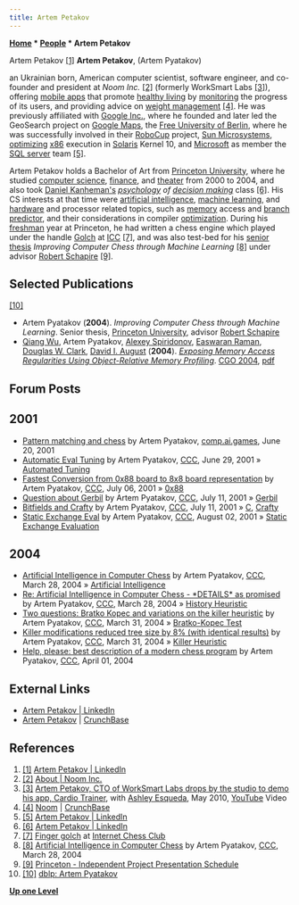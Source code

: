 ```yaml
---
title: Artem Petakov
---
```

**[Home](Home "Home") * [People](People "People") * Artem Petakov**

[](https://www.linkedin.com/pub/artem-petakov/b/a62/745) Artem Petakov <a id="cite-note-1" href="#cite-ref-1">[1]</a>
**Artem Petakov**, (Artem Pyatakov)

an Ukrainian born, American computer scientist, software engineer, and co-founder and president at *Noom Inc.* <a id="cite-note-2" href="#cite-ref-2">[2]</a> (formerly WorkSmart Labs <a id="cite-note-3" href="#cite-ref-3">[3]</a>), offering [mobile apps](https://en.wikipedia.org/wiki/Mobile_app) that promote [healthy living](https://en.wikipedia.org/wiki/Health) by [monitoring](https://en.wikipedia.org/wiki/MHealth) the progress of its users, and providing advice on [weight management](https://en.wikipedia.org/wiki/Weight_management) <a id="cite-note-4" href="#cite-ref-4">[4]</a>. He was previously affiliated with [Google Inc.](index.php?title=Google&action=edit&redlink=1 "Google (page does not exist)"), where he founded and later led the GeoSearch project on [Google Maps](https://en.wikipedia.org/wiki/Google_Maps), the [Free University of Berlin](Free_University_of_Berlin "Free University of Berlin"), where he was successfully involved in their [RoboCup](https://en.wikipedia.org/wiki/RoboCup) project, [Sun Microsystems](index.php?title=Sun_Microsystems&action=edit&redlink=1 "Sun Microsystems (page does not exist)"), [optimizing](Optimization "Optimization") [x86](X86 "X86") execution in [Solaris](https://en.wikipedia.org/wiki/Solaris_%28operating_system%29) Kernel 10, and [Microsoft](Microsoft "Microsoft") as member the [SQL server](https://en.wikipedia.org/wiki/Microsoft_SQL_Server) team <a id="cite-note-5" href="#cite-ref-5">[5]</a>.

Artem Petakov holds a Bachelor of Art from [Princeton University](https://en.wikipedia.org/wiki/Princeton_University), where he studied [computer science](https://en.wikipedia.org/wiki/Computer_science), [finance](https://en.wikipedia.org/wiki/Finance), and [theater](https://en.wikipedia.org/wiki/Theatre) from 2000 to 2004, and also took [Daniel Kanheman's](https://en.wikipedia.org/wiki/Daniel_Kahneman) *[psychology](index.php?title=Psychology&action=edit&redlink=1 "Psychology (page does not exist)") of [decision making](https://en.wikipedia.org/wiki/Decision-making)* class <a id="cite-note-6" href="#cite-ref-6">[6]</a>. His CS interests at that time were [artificial intelligence](Artificial_Intelligence "Artificial Intelligence"), [machine learning](Learning "Learning"), and [hardware](Hardware "Hardware") and processor related topics, such as [memory](Memory "Memory") access and [branch predictor](https://en.wikipedia.org/wiki/Branch_predictor), and their considerations in compiler [optimization](Optimization "Optimization"). During his [freshman](https://en.wikipedia.org/wiki/Freshman) year at Princeton, he had written a chess engine which played under the handle [Golch](Golch "Golch") at [ICC](index.php?title=Internet_Chess_Club&action=edit&redlink=1 "Internet Chess Club (page does not exist)") <a id="cite-note-7" href="#cite-ref-7">[7]</a>, and was also test-bed for his [senior thesis](https://en.wikipedia.org/wiki/Thesis#United_States) *Improving Computer Chess through Machine Learning* <a id="cite-note-8" href="#cite-ref-8">[8]</a> under advisor [Robert Schapire](Robert_Schapire "Robert Schapire") <a id="cite-note-9" href="#cite-ref-9">[9]</a>.

## Selected Publications

<a id="cite-note-10" href="#cite-ref-10">[10]</a>

- Artem Pyatakov (**2004**). *Improving Computer Chess through Machine Learning*. Senior thesis, [Princeton University](https://en.wikipedia.org/wiki/Princeton_University), advisor [Robert Schapire](Robert_Schapire "Robert Schapire")
- [Qiang Wu](Mathematician#QWu "Mathematician"), Artem Pyatakov, [Alexey Spiridonov](Mathematician#ASpiridonov "Mathematician"), [Easwaran Raman](http://liberty.princeton.edu/Publications/index.php?setselect=eraman), [Douglas W. Clark](Mathematician#DWClark "Mathematician"), [David I. August](Mathematician#DIAugust "Mathematician") (**2004**). *[Exposing Memory Access Regularities Using Object-Relative Memory Profiling](https://dl.acm.org/citation.cfm?id=977677)*. [CGO 2004](http://dblp.uni-trier.de/db/conf/cgo/cgo2004.html#WuPSRCA04), [pdf](http://www.cs.princeton.edu/~jqwu/orp_paper.pdf)

## Forum Posts

## 2001

- [Pattern matching and chess](https://groups.google.com/d/msg/comp.ai.games/8HrM4ffGDsU/R2T0PIauZnMJ) by Artem Pyatakov, [comp.ai.games](https://groups.google.com/forum/#!forum/comp.ai.games), June 20, 2001
- [Automatic Eval Tuning](https://www.stmintz.com/ccc/index.php?id=177538) by Artem Pyatakov, [CCC](CCC "CCC"), June 29, 2001 » [Automated Tuning](Automated_Tuning "Automated Tuning")
- [Fastest Conversion from 0x88 board to 8x8 board representation](https://www.stmintz.com/ccc/index.php?id=178465) by Artem Pyatakov, [CCC](CCC "CCC"), July 06, 2001 » [0x88](0x88 "0x88")
- [Question about Gerbil](https://www.stmintz.com/ccc/index.php?id=179247) by Artem Pyatakov, [CCC](CCC "CCC"), July 11, 2001 » [Gerbil](Gerbil "Gerbil")
- [Bitfields and Crafty](https://www.stmintz.com/ccc/index.php?id=179328) by Artem Pyatakov, [CCC](CCC "CCC"), July 11, 2001 » [C](C "C"), [Crafty](Crafty "Crafty")
- [Static Exchange Eval](https://www.stmintz.com/ccc/index.php?id=178979) by Artem Pyatakov, [CCC](CCC "CCC"), August 02, 2001 » [Static Exchange Evaluation](Static_Exchange_Evaluation "Static Exchange Evaluation")

## 2004

- [Artificial Intelligence in Computer Chess](https://www.stmintz.com/ccc/index.php?id=357095) by Artem Pyatakov, [CCC](CCC "CCC"), March 28, 2004 » [Artificial Intelligence](Artificial_Intelligence "Artificial Intelligence")
- [Re: Artificial Intelligence in Computer Chess - \*DETAILS\* as promised](https://www.stmintz.com/ccc/index.php?id=357112) by Artem Pyatakov, [CCC](CCC "CCC"), March 28, 2004 » [History Heuristic](History_Heuristic "History Heuristic")
- [Two questions: Bratko Kopec and variations on the killer heuristic](https://www.stmintz.com/ccc/index.php?id=357334) by Artem Pyatakov, [CCC](CCC "CCC"), March 31, 2004 » [Bratko-Kopec Test](Bratko-Kopec_Test "Bratko-Kopec Test")
- [Killer modifications reduced tree size by 8% (with identical results)](https://www.stmintz.com/ccc/index.php?id=357640) by Artem Pyatakov, [CCC](CCC "CCC"), March 31, 2004 » [Killer Heuristic](Killer_Heuristic "Killer Heuristic")
- [Help, please: best description of a modern chess program](https://www.stmintz.com/ccc/index.php?id=357822) by Artem Pyatakov, [CCC](CCC "CCC"), April 01, 2004

## External Links

- [Artem Petakov | LinkedIn](https://www.linkedin.com/pub/artem-petakov/b/a62/745)
- [Artem Petakov](https://www.crunchbase.com/person/artem-petakov) | [CrunchBase](https://en.wikipedia.org/wiki/TechCrunch#CrunchBase)

## References

1. <a id="cite-ref-1" href="#cite-note-1">[1]</a> [Artem Petakov | LinkedIn](https://www.linkedin.com/pub/artem-petakov/b/a62/745)
1. <a id="cite-ref-2" href="#cite-note-2">[2]</a> [About | Noom Inc.](https://us.noom.com/about/)
1. <a id="cite-ref-3" href="#cite-note-3">[3]</a> [Artem Petakov, CTO of WorkSmart Labs drops by the studio to demo his app, Cardio Trainer](https://www.youtube.com/watch?v=TfE_hBVlEFM), with [Ashley Esqueda](https://plus.google.com/+AshleyEsqueda/about), May 2010, [YouTube](https://en.wikipedia.org/wiki/YouTube) Video
1. <a id="cite-ref-4" href="#cite-note-4">[4]</a> [Noom](https://www.crunchbase.com/organization/noom) | [CrunchBase](https://en.wikipedia.org/wiki/TechCrunch#CrunchBase)
1. <a id="cite-ref-5" href="#cite-note-5">[5]</a> [Artem Petakov | LinkedIn](https://www.linkedin.com/pub/artem-petakov/b/a62/745)
1. <a id="cite-ref-6" href="#cite-note-6">[6]</a> [Artem Petakov | LinkedIn](https://www.linkedin.com/pub/artem-petakov/b/a62/745)
1. <a id="cite-ref-7" href="#cite-note-7">[7]</a> [Finger golch](http://www6.chessclub.com/finger/golch) at [Internet Chess Club](index.php?title=Internet_Chess_Club&action=edit&redlink=1 "Internet Chess Club (page does not exist)")
1. <a id="cite-ref-8" href="#cite-note-8">[8]</a> [Artificial Intelligence in Computer Chess](https://www.stmintz.com/ccc/index.php?id=357095) by Artem Pyatakov, [CCC](CCC "CCC"), March 28, 2004
1. <a id="cite-ref-9" href="#cite-note-9">[9]</a> [Princeton - Independent Project Presentation Schedule](http://www.cs.princeton.edu/~rywang/03fIND/iw_sched.html)
1. <a id="cite-ref-10" href="#cite-note-10">[10]</a> [dblp: Artem Pyatakov](https://dblp.uni-trier.de/pers/hd/p/Pyatakov:Artem)

**[Up one Level](People "People")**

